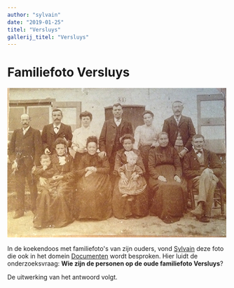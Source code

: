 ```yaml
---
author: "sylvain"
date: "2019-01-25"
titel: "Versluys"
gallerij_titel: "Versluys"
---
```

# Familiefoto Versluys

![vers](vers.jpg)

In de koekendoos met familiefoto's van zijn ouders, vond [Sylvain](1950-sylvain-de-bleeckere) deze foto die ook in het domein [Documenten]() wordt besproken. Hier luidt de onderzoeksvraag: **Wie zijn de personen op de oude familiefoto Versluys**?   

De uitwerking van het antwoord volgt.

